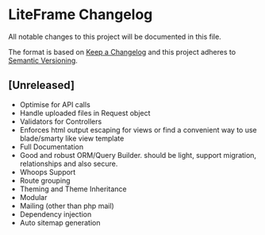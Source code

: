 # LiteFrame Changelog
All notable changes to this project will be documented in this file.

The format is based on [Keep a Changelog](http://keepachangelog.com/en/1.0.0/)
and this project adheres to [Semantic Versioning](http://semver.org/spec/v2.0.0.html).


## [Unreleased]
- Optimise for API calls
- Handle uploaded files in Request object
- Validators for Controllers
- Enforces html output escaping for views or find a convenient way to use blade/smarty like view template
- Full Documentation
- Good and robust ORM/Query Builder. should be light, support migration, relationships and also secure.
- Whoops Support
- Route grouping
- Theming and Theme Inheritance
- Modular
- Mailing (other than php mail)
- Dependency injection
- Auto sitemap generation
